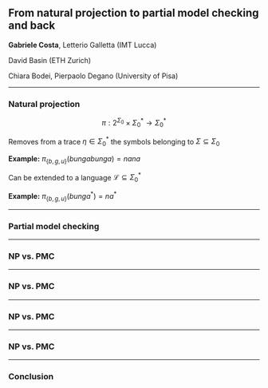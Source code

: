 ## From natural projection to partial model checking and back

__**Gabriele Costa**__, Letterio Galletta (IMT Lucca) 

David Basin (ETH Zurich)

Chiara Bodei, Pierpaolo Degano (University of Pisa) 

---

### Natural projection 
$$\pi : 2^{\Sigma_0} \times \Sigma_0^\ast \rightarrow \Sigma_0^\ast$$

Removes from a trace $\eta \in \Sigma_0^\ast$ the symbols belonging to $\Sigma \subseteq \Sigma_0$

**Example:** $\pi_{\{b,g,u\}}(bungabunga) = nana$

Can be extended to a language $\mathcal{L} \subseteq \Sigma_0^\ast$

**Example:** $\pi_{\{b,g,u\}}(bunga^\ast) = na^\ast$



---

### Partial model checking


---

### NP vs. PMC


---


### NP vs. PMC


---


### NP vs. PMC


---


### NP vs. PMC


---

### Conclusion
<!--stackedit_data:
eyJoaXN0b3J5IjpbNzQwMDA5NDk1XX0=
-->